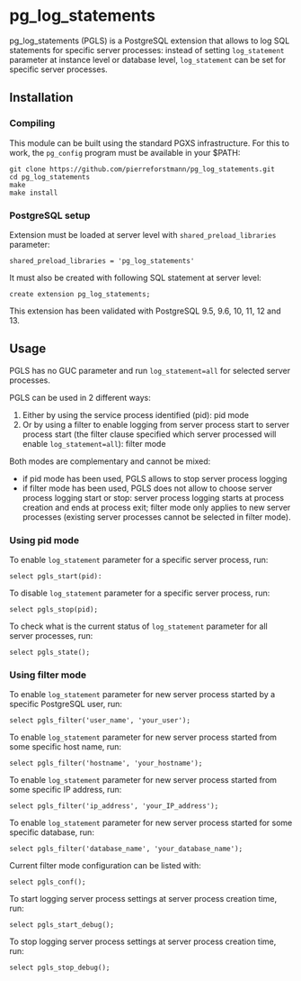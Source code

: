 # pg_log_statements

pg_log_statements (PGLS) is a PostgreSQL extension that allows to log SQL statements for specific server processes: instead of setting `log_statement` parameter at instance level or database level, `log_statement` can be set for specific server processes.

## Installation
### Compiling

This module can be built using the standard PGXS infrastructure. For this to work, the `pg_config` program must be available in your $PATH:


    git clone https://github.com/pierreforstmann/pg_log_statements.git 
    cd pg_log_statements 
    make 
    make install 


### PostgreSQL setup

Extension must be loaded at server level with `shared_preload_libraries` parameter:

    shared_preload_libraries = 'pg_log_statements'
     

It must also be created with following SQL statement at server level:

    create extension pg_log_statements;

This extension has been validated with PostgreSQL 9.5, 9.6, 10, 11, 12 and 13.

## Usage

PGLS has no GUC parameter and run `log_statement=all` for selected server processes.

PGLS can be used in 2 different ways:

1. Either by using the service process identified (pid): pid mode
2. Or by using a filter to enable logging from server process start to server process start (the filter clause specified which server processed will enable `log_statement=all`): filter mode

Both modes are complementary and cannot be mixed:
- if pid mode has been used, PGLS allows to stop server process logging
- if filter mode has been used, PGLS does not allow to choose server process logging start or stop: server process logging starts at process creation and ends at process exit; filter mode only applies to new server processes (existing server processes cannot be selected in filter mode).

### Using pid mode

To enable `log_statement` parameter for a specific server process, run:

    select pgls_start(pid):
  
To disable `log_statement` parameter for a specific server process, run:

    select pgls_stop(pid);
  
To check what is the current status of `log_statement` parameter for all server processes, run:

    select pgls_state();

### Using filter mode

To enable `log_statement` parameter for new server process started by a specific PostgreSQL user, run:

`select pgls_filter('user_name', 'your_user');`
    
To enable `log_statement` parameter for new server process started from some specific host name, run:

`select pgls_filter('hostname', 'your_hostname');`
    
To enable `log_statement` parameter for new server process started from some specific IP address, run:

`select pgls_filter('ip_address', 'your_IP_address');`
    
To enable `log_statement` parameter for new server process started for some specific database, run:

`select pgls_filter('database_name', 'your_database_name');`
    
Current filter mode configuration can be listed with:

`select pgls_conf();`
    
To start logging server process settings at server process creation time, run:

`select pgls_start_debug();`
    
To stop logging server process settings at server process creation time, run:

`select pgls_stop_debug();`
    

